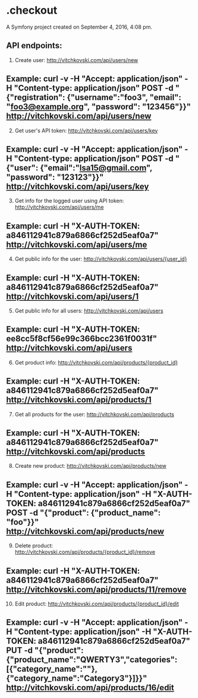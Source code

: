 .checkout
=========

A Symfony project created on September 4, 2016, 4:08 pm.


API endpoints:
--------------------------------------------------------
1) Create user:
http://vitchkovski.com/api/users/new

Example:
curl -v -H "Accept: application/json" -H "Content-type: application/json" POST -d "{\"registration\": {\"username\":\"foo3\", \"email\": \"foo3@example.org\", \"password\": \"123456\"}}" http://vitchkovski.com/api/users/new
--------------------------------------------------------
2) Get user's API token:
http://vitchkovski.com/api/users/key

Example:
curl -v -H "Accept: application/json" -H "Content-type: application/json" POST -d "{\"user\": {\"email\":\"lsa15@gmail.com\", \"password\": \"123123\"}}" http://vitchkovski.com/api/users/key
--------------------------------------------------------
3) Get info for the logged user using API token:
http://vitchkovski.com/api/users/me

Example:
curl -H "X-AUTH-TOKEN: a846112941c879a6866cf252d5eaf0a7" http://vitchkovski.com/api/users/me
--------------------------------------------------------
4) Get public info for the user:
http://vitchkovski.com/api/users/{user_id}

Example:
curl -H "X-AUTH-TOKEN: a846112941c879a6866cf252d5eaf0a7" http://vitchkovski.com/api/users/1
--------------------------------------------------------
5) Get public info for all users:
http://vitchkovski.com/api/users

Example:
curl -H "X-AUTH-TOKEN: ee8cc5f8cf56e99c366bcc2361f0031f" http://vitchkovski.com/api/users
--------------------------------------------------------
6) Get product info:
http://vitchkovski.com/api/products/{product_id}

Example:
curl -H "X-AUTH-TOKEN: a846112941c879a6866cf252d5eaf0a7" http://vitchkovski.com/api/products/1
--------------------------------------------------------
7) Get all products  for the user:
http://vitchkovski.com/api/products

Example:
curl -H "X-AUTH-TOKEN: a846112941c879a6866cf252d5eaf0a7" http://vitchkovski.com/api/products
--------------------------------------------------------
8) Create new product:
http://vitchkovski.com/api/products/new

Example:
curl -v -H "Accept: application/json" -H "Content-type: application/json" -H "X-AUTH-TOKEN: a846112941c879a6866cf252d5eaf0a7" POST -d "{\"product\": {\"product_name\": \"foo\"}}" http://vitchkovski.com/api/products/new
--------------------------------------------------------
9) Delete  product:
http://vitchkovski.com/api/products/{product_id}/remove

Example:
curl -H "X-AUTH-TOKEN: a846112941c879a6866cf252d5eaf0a7" http://vitchkovski.com/api/products/11/remove
--------------------------------------------------------
10) Edit product:
http://vitchkovski.com/api/products/{product_id}/edit

Example:
curl -v -H "Accept: application/json" -H "Content-type: application/json" -H "X-AUTH-TOKEN: a846112941c879a6866cf252d5eaf0a7" PUT -d "{\"product\":{\"product_name\":\"QWERTY3\",\"categories\":[{\"category_name\":\"\"},{\"category_name\":\"Category3\"}]}}" http://vitchkovski.com/api/products/16/edit
-------------------------------------------------------